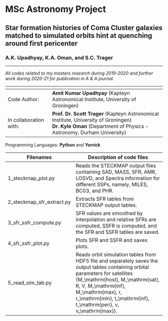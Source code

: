# MSc Astronomy Project

## Star formation histories of Coma Cluster galaxies matched to simulated orbits hint at quenching around first pericenter
### A.K. Upadhyay, K.A. Oman, and S.C. Trager
---------------------------------------------------------------------------------------------------------------------------

*All codes related to my masters research during 2019-2020 and further work during 2020-21 for publication in A & A journal.*

| <!-- -->               | <!-- -->                                                                          |
|------------------------|-----------------------------------------------------------------------------------|
| Code Author:           | **Amit Kumar Upadhyay** (Kapteyn Astronomical Institute, University of Groningen) |
| In collaboration with: | **Prof. Dr. Scott Trager** (Kapteyn Astronomical Institute, University of Groningen) <br /> **Dr. Kyle Oman** (Department of Physics - Astronomy, Durham University) |
                       
Programming Languages: **Python** and **Yorrick** <br />

| Filenames                 | Description of code files                                                           |
|---------------------------|-------------------------------------------------------------------------------------|
| 1_steckmap_plot.py        | Reads the STECKMAP output files containing SAD, MASS, SFR, AMR, LOSVD, and Spectra information for different SSPs, namely, MILES, BC03, and PHR. |
| 2_steckmap_sfr_extract.py | Extracts SFR tables from STECKMAP output tables. |
| 3_sfr_ssfr_compute.py     | SFR values are smoothed by interpolation and relative SFRs are computed, SSFR is computed, and the SFR and SSFR tables are saved. |
| 4_sfr_ssfr_plot.py        | Plots SFR and SSFR and saves plots. |
| 5_read_sim_tab.py         | Reads orbit simulation tables from HDF5 file and separately saves the output tables containing orbital parameters for satellites (M_\mathrm{host}, M_\mathrm{sat}, R, V, M_\mathrm{inf}, M_\mathrm{max}, r, r_\mathrm{min}, t_\mathrm{inf}, t_\mathrm{peri}, v, v_\mathrm{max}). |
